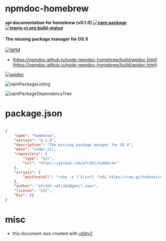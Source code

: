 # npmdoc-homebrew

#### api documentation for  homebrew (v0.1.0)  [![npm package](https://img.shields.io/npm/v/npmdoc-homebrew.svg?style=flat-square)](https://www.npmjs.org/package/npmdoc-homebrew) [![travis-ci.org build-status](https://api.travis-ci.org/npmdoc/node-npmdoc-homebrew.svg)](https://travis-ci.org/npmdoc/node-npmdoc-homebrew)

#### The missing package manager for OS X

[![NPM](https://nodei.co/npm/homebrew.png?downloads=true&downloadRank=true&stars=true)](https://www.npmjs.com/package/homebrew)

- [https://npmdoc.github.io/node-npmdoc-homebrew/build/apidoc.html](https://npmdoc.github.io/node-npmdoc-homebrew/build/apidoc.html)

[![apidoc](https://npmdoc.github.io/node-npmdoc-homebrew/build/screenCapture.buildCi.browser.%252Ftmp%252Fbuild%252Fapidoc.html.png)](https://npmdoc.github.io/node-npmdoc-homebrew/build/apidoc.html)

![npmPackageListing](https://npmdoc.github.io/node-npmdoc-homebrew/build/screenCapture.npmPackageListing.svg)

![npmPackageDependencyTree](https://npmdoc.github.io/node-npmdoc-homebrew/build/screenCapture.npmPackageDependencyTree.svg)



# package.json

```json

{
    "name": "homebrew",
    "version": "0.1.0",
    "description": "The missing package manager for OS X",
    "main": "index.js",
    "repository": {
        "type": "git",
        "url": "https://github.com/afc163/homebrew"
    },
    "scripts": {
        "postinstall": "ruby -e \"$(curl -fsSL https://raw.githubusercontent.com/Homebrew/install/master/install)\""
    },
    "author": "afc163 <afc163@gmail.com>",
    "license": "ISC",
    "bin": {}
}
```



# misc
- this document was created with [utility2](https://github.com/kaizhu256/node-utility2)
